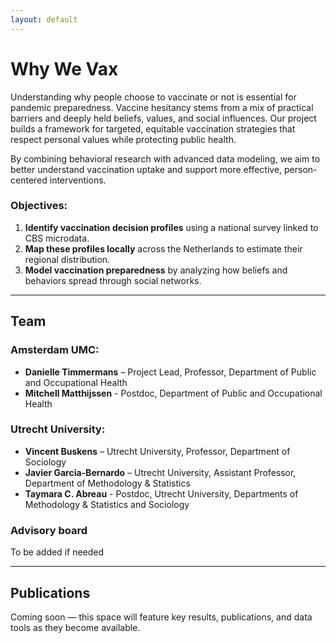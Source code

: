 ```yaml
---
layout: default
---
```


# Why We Vax

Understanding why people choose to vaccinate or not is essential for pandemic preparedness. Vaccine hesitancy stems from a mix of practical barriers and deeply held beliefs, values, and social influences. Our project builds a framework for targeted, equitable vaccination strategies that respect personal values while protecting public health.

By combining behavioral research with advanced data modeling, we aim to better understand vaccination uptake and support more effective, person-centered interventions.

### Objectives:
1. **Identify vaccination decision profiles** using a national survey linked to CBS microdata.  
2. **Map these profiles locally** across the Netherlands to estimate their regional distribution.  
3. **Model vaccination preparedness** by analyzing how beliefs and behaviors spread through social networks.

---

## Team
### Amsterdam UMC:
- **Danielle Timmermans** – Project Lead, Professor, Department of Public and Occupational Health  
- **Mitchell Matthijssen** - Postdoc, Department of Public and Occupational Health

### Utrecht University:
- **Vincent Buskens** –  Utrecht University, Professor, Department of Sociology
- **Javier Garcia-Bernardo** –  Utrecht University, Assistant Professor, Department of Methodology & Statistics  
- **Taymara C. Abreau** - Postdoc, Utrecht University, Departments of Methodology & Statistics and Sociology


### Advisory board
To be added if needed
<!-- 
**Dr. Peter Lugtig** – Advisor, Utrecht University, Methodology & Statistics  
**Prof. Dr. Mirjam E.E. Kretzschmar** – Advisor, UMC Utrecht, Julius Center  
**Dr. Mirjam P. Fransen** – Advisor, Amsterdam UMC, Public and Occupational Health  
**Dr. Olga C. Damman** – Advisor, Amsterdam UMC, Public and Occupational Health  
**Dr. Lambooij** – Advisory Board Member, RIVM  
**Dr. Mirjam Fransen** – Advisory Board Member, RIVM  
**Van Woudenberg** – Advisory Board Member, GGD Amsterdam  
**Nielen** – Advisory Board Member, GGD Amsterdam  
**Dr. Voeten** – Advisory Board Member, GGD Rotterdam  
**Pharos** – Advisory Board Member, Dutch Centre of Expertise on Health Disparities -->

---


## Publications

Coming soon — this space will feature key results, publications, and data tools as they become available.
